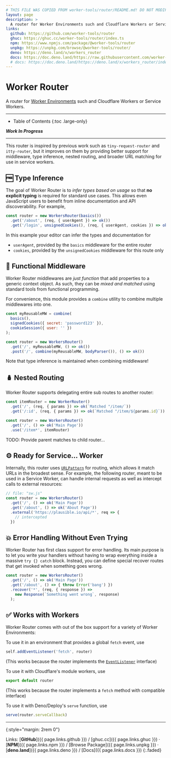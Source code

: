 ```yaml
---
# THIS FILE WAS COPIED FROM worker-tools/router/README.md! DO NOT MODIFY DIRECTLY!
layout: page
description: >
  A router for Worker Environments such and Cloudflare Workers or Service Workers.
links:
  github: https://github.com/worker-tools/router
  ghuc: https://ghuc.cc/worker-tools/router/index.ts
  npm: https://www.npmjs.com/package/@worker-tools/router
  unpkg: https://unpkg.com/browse/@worker-tools/router/
  deno: https://deno.land/x/workers_router
  docs: https://doc.deno.land/https://raw.githubusercontent.com/worker-tools/router/master/index.ts
  # docs: https://doc.deno.land/https://deno.land/x/workers_router/index.ts
---
```


# Worker Router
A router for [Worker Environments](https://workers.js.org) such and Cloudflare Workers or Service Workers.

***

<noscript></noscript>
* Table of Contents
{:toc .large-only}

___Work In Progress___

***

This router is inspired by previous work such as `tiny-request-router` and `itty-router`, but it
improves on them by providing better support for middleware, type inference, nested routing, and broader URL matching for use in service workers.

## 🆓 Type Inference
The goal of Worker Router is to *infer types based on usage* so that **no explicit typing** is required for standard use cases.
This allows even JavaScript users to benefit from inline documentation and API discoverability. For example,

```js
const router = new WorkersRouter(basics())
  .get('/about', (req, { userAgent }) => ok())
  .get('/login', unsignedCookies(), (req, { userAgent, cookies }) => ok())
```

In this example your editor can infer the types and documentation for
  - `userAgent`, provided by the `basics` middleware for the entire router
  - `cookies`, provided by the `unsignedCookies` middleware for this route only


## 🔋 Functional Middleware
Worker Router middlewares are *just function* that add properties to a generic context object. As such, they can be *mixed and matched* using standard tools from functional programming.

For convenience, this module provides a `combine` utility to combine multiple middlewares into one.

```js
const myReusableMW = combine(
  basics(), 
  signedCookies({ secret: 'password123' }), 
  cookieSession({ user: '' })
);

const router = new WorkersRouter()
  .get('/', myReusableMW, () => ok())
  .post('/', combine(myReusableMW, bodyParser()), () => ok())
```

Note that type inference is maintained when combining middleware!


## 🪆 Nested Routing
Worker Router supports delegating entire sub routes to another router:

```js
const itemRouter = new WorkerRouter()
  .get('/', (req, { params }) => ok(`Matched "/item/`))
  .get('/:id', (req, { params }) => ok(`Matched "/item/${params.id}`))

const router = new WorkersRouter()
  .get('/', () => ok('Main Page'))
  .use('/item*', itemRouter)
```

TODO: Provide parent matches to child router...

## ⚙️ Ready for Service... Worker
Internally, this router uses [`URLPattern`](https://web.dev/urlpattern/) for routing, which allows it match URLs in the broadest sense. 
For example, the following router, meant to be used in a Service Worker, can handle internal requests as well as intercept calls to external resources:

```js
// file: "sw.js"
const router = new WorkersRouter()
  .get('/', () => ok('Main Page'))
  .get('/about', () => ok('About Page'))
  .external('https://plausible.io/api/*', req => {
    // intercepted
  })
```

## 💥 Error Handling Without Even Trying
Worker Router has first class support for error handling. Its main purpose is to let you write your handlers without having to wrap everything inside a massive `try {} catch` block. Instead, you can define special recover routes that get invoked when something goes wrong. 

```js
const router = new WorkersRouter()
  .get('/', () => ok('Main Page'))
  .get('/about', () => { throw Error('bang') })
  .recover('*', (req, { response }) => 
    new Response(`Something went wrong`, response)
  );
```

## ✅ Works with Workers
Worker Router comes with out of the box support for a variety of Worker Environments:

To use it in an environment that provides a global `fetch` event, use

```js
self.addEventListener('fetch', router)
```

(This works because the router implements the [`EventListener`](https://developer.mozilla.org/en-US/docs/Web/API/EventListener) interface)

To use it with Cloudflare's module workers, use

```js
export default router
```

(This works because the router implements a `fetch` method with compatible interface)

To use it with Deno/Deploy's `serve` function, use

```js
serve(router.serveCallback)
```

<!-- While Worker Router is influenced by earlier work, it is __not in the tradition__ of express, koa and other modify-in-place routers, save for aspects of its high level  API.
At it's core, Worker Router is a function of `(req: Request, ctx: Context) => Promise<Response>`. In this model, 
middleware is another function that *adds* properties to the context, which is fully tracked by the type system. Conversely, middleware that is not applied is also absent and not polluting the context object. -->

***
{:style="margin: 2rem 0"}

Links:
[__GitHub__]({{ page.links.github }})
/ [ghuc.cc]({{ page.links.ghuc }})
· [__NPM__]({{ page.links.npm }}) 
/ [Browse Package]({{ page.links.unpkg }})
· [__deno.land__]({{ page.links.deno }})
/ [Docs]({{ page.links.docs }})
{:.faded}
<br/>